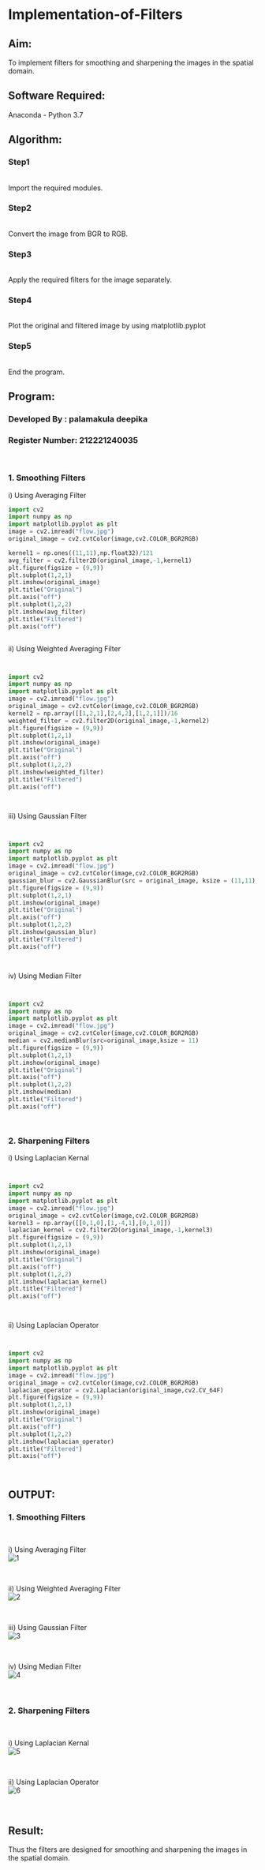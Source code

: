 # Implementation-of-Filters
## Aim:
To implement filters for smoothing and sharpening the images in the spatial domain.

## Software Required:
Anaconda - Python 3.7

## Algorithm:
### Step1
</br>
Import the required modules.

</br> 

### Step2
</br>
Convert the image from BGR to RGB.

</br> 

### Step3
</br>
Apply the required filters for the image separately.

</br> 

### Step4
</br>
Plot the original and filtered image by using matplotlib.pyplot

</br> 

### Step5
</br>
End the program.

</br> 

## Program:
### Developed By   : palamakula deepika
### Register Number: 212221240035
</br>

### 1. Smoothing Filters

i) Using Averaging Filter
```Python
import cv2
import numpy as np
import matplotlib.pyplot as plt
image = cv2.imread("flow.jpg")
original_image = cv2.cvtColor(image,cv2.COLOR_BGR2RGB)

kernel1 = np.ones((11,11),np.float32)/121
avg_filter = cv2.filter2D(original_image,-1,kernel1)
plt.figure(figsize = (9,9))
plt.subplot(1,2,1)
plt.imshow(original_image)
plt.title("Original")
plt.axis("off")
plt.subplot(1,2,2)
plt.imshow(avg_filter)
plt.title("Filtered")
plt.axis("off")



```
ii) Using Weighted Averaging Filter
```Python


import cv2
import numpy as np
import matplotlib.pyplot as plt
image = cv2.imread("flow.jpg")
original_image = cv2.cvtColor(image,cv2.COLOR_BGR2RGB)
kernel2 = np.array([[1,2,1],[2,4,2],[1,2,1]])/16
weighted_filter = cv2.filter2D(original_image,-1,kernel2)
plt.figure(figsize = (9,9))
plt.subplot(1,2,1)
plt.imshow(original_image)
plt.title("Original")
plt.axis("off")
plt.subplot(1,2,2)
plt.imshow(weighted_filter)
plt.title("Filtered")
plt.axis("off")




```
iii) Using Gaussian Filter
```Python


import cv2
import numpy as np
import matplotlib.pyplot as plt
image = cv2.imread("flow.jpg")
original_image = cv2.cvtColor(image,cv2.COLOR_BGR2RGB)
gaussian_blur = cv2.GaussianBlur(src = original_image, ksize = (11,11), sigmaX=0, sigmaY=0)
plt.figure(figsize = (9,9))
plt.subplot(1,2,1)
plt.imshow(original_image)
plt.title("Original")
plt.axis("off")
plt.subplot(1,2,2)
plt.imshow(gaussian_blur)
plt.title("Filtered")
plt.axis("off")




```

iv) Using Median Filter
```Python


import cv2
import numpy as np
import matplotlib.pyplot as plt
image = cv2.imread("flow.jpg")
original_image = cv2.cvtColor(image,cv2.COLOR_BGR2RGB)
median = cv2.medianBlur(src=original_image,ksize = 11)
plt.figure(figsize = (9,9))
plt.subplot(1,2,1)
plt.imshow(original_image)
plt.title("Original")
plt.axis("off")
plt.subplot(1,2,2)
plt.imshow(median)
plt.title("Filtered")
plt.axis("off")




```

### 2. Sharpening Filters
i) Using Laplacian Kernal
```Python


import cv2
import numpy as np
import matplotlib.pyplot as plt
image = cv2.imread("flow.jpg")
original_image = cv2.cvtColor(image,cv2.COLOR_BGR2RGB)
kernel3 = np.array([[0,1,0],[1,-4,1],[0,1,0]])
laplacian_kernel = cv2.filter2D(original_image,-1,kernel3)
plt.figure(figsize = (9,9))
plt.subplot(1,2,1)
plt.imshow(original_image)
plt.title("Original")
plt.axis("off")
plt.subplot(1,2,2)
plt.imshow(laplacian_kernel)
plt.title("Filtered")
plt.axis("off")




```
ii) Using Laplacian Operator
```Python


import cv2
import numpy as np
import matplotlib.pyplot as plt
image = cv2.imread("flow.jpg")
original_image = cv2.cvtColor(image,cv2.COLOR_BGR2RGB)
laplacian_operator = cv2.Laplacian(original_image,cv2.CV_64F)
plt.figure(figsize = (9,9))
plt.subplot(1,2,1)
plt.imshow(original_image)
plt.title("Original")
plt.axis("off")
plt.subplot(1,2,2)
plt.imshow(laplacian_operator)
plt.title("Filtered")
plt.axis("off")




```

## OUTPUT:
### 1. Smoothing Filters
</br>

i) Using Averaging Filter
</br>
![1](https://user-images.githubusercontent.com/94154679/170519023-32655f18-1a18-475c-afa5-e410b76aaa0b.png)

</br>


ii) Using Weighted Averaging Filter
</br>
![2](https://user-images.githubusercontent.com/94154679/170519089-639c423f-d898-41c0-8874-7733aa562e42.png)

</br>


iii) Using Gaussian Filter
</br>
![3](https://user-images.githubusercontent.com/94154679/170519156-2fc114af-6fdf-45dd-8a56-4ae7ded43163.png)

</br>


iv) Using Median Filter
</br>
![4](https://user-images.githubusercontent.com/94154679/170519189-41d85311-b819-4e92-ac9d-9ca5159a3cbd.png)

</br>


### 2. Sharpening Filters
</br>

i) Using Laplacian Kernal
</br>
![5](https://user-images.githubusercontent.com/94154679/170519228-d0871e62-2001-4966-8c06-80cc95374d5c.png)

</br>


ii) Using Laplacian Operator
</br>
![6](https://user-images.githubusercontent.com/94154679/170519315-b49d2190-c6f1-43d2-969a-46ba011e12e3.png)

</br>


## Result:
Thus the filters are designed for smoothing and sharpening the images in the spatial domain.
